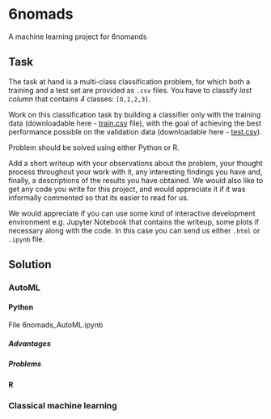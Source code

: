 # 6nomads
A machine learning project for 6nomands

## Task

The task at hand is a multi-class classification problem, for which both a training and a test set 
are provided as `.csv` files. You have to classify _last column_ that contains _4_ classes: `[0,1,2,3]`.

Work on this classification task by building a classifier only with the training data 
(downloadable here - [train.csv](https://app.6nomads.com/ml/train.csv) file), with the goal of 
achieving the best performance possible on the validation data (downloadable here - 
[test.csv](https://app.6nomads.com/ml/test.csv)). 

Problem should be solved using either Python or R.

Add a short writeup with your observations about the problem, your thought process 
throughout your work with it, any interesting findings you have and, finally, a descriptions 
of the results you have obtained. We would also like to get any code you write for this project, 
and would appreciate it if it was informally commented so that its easier to read for us.

We would appreciate if you can use some kind of interactive development environment 
e.g. Jupyter Notebook that contains the writeup, some plots if necessary along with the code. 
In this case you can send us either `.html` or `.ipynb` file.

## Solution

### AutoML

#### Python

File 6nomads_AutoML.ipynb

##### Advantages

##### Problems

#### R

### Classical machine learning

